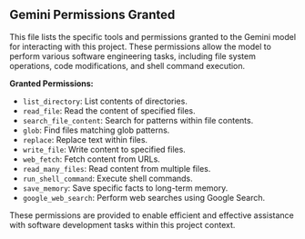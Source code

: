 ## Gemini Permissions Granted

This file lists the specific tools and permissions granted to the Gemini model for interacting with this project. These permissions allow the model to perform various software engineering tasks, including file system operations, code modifications, and shell command execution.

**Granted Permissions:**

*   `list_directory`: List contents of directories.
*   `read_file`: Read the content of specified files.
*   `search_file_content`: Search for patterns within file contents.
*   `glob`: Find files matching glob patterns.
*   `replace`: Replace text within files.
*   `write_file`: Write content to specified files.
*   `web_fetch`: Fetch content from URLs.
*   `read_many_files`: Read content from multiple files.
*   `run_shell_command`: Execute shell commands.
*   `save_memory`: Save specific facts to long-term memory.
*   `google_web_search`: Perform web searches using Google Search.

These permissions are provided to enable efficient and effective assistance with software development tasks within this project context.